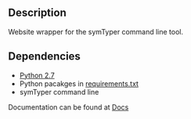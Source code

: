 ## Description
Website wrapper for the symTyper command line tool.  

## Dependencies
* [Python 2.7](https://www.python.org/)
* Python pacakges in [requirements.txt](requirements.txt)
* symTyper command line 


Documentation can be found at [Docs](http://symtyper.readthedocs.org/en/latest/)